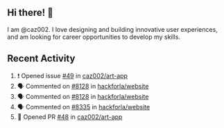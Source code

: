 ## Hi there! 👋

I am @caz002. I love designing and building innovative user experiences, and am looking for career opportunities to develop my skills.

## Recent Activity
<!--START_SECTION:activity-->
1. ❗ Opened issue [#49](https://github.com/caz002/art-app/issues/49) in [caz002/art-app](https://github.com/caz002/art-app)
2. 🗣 Commented on [#8128](https://github.com/hackforla/website/issues/8128#issuecomment-3315390833) in [hackforla/website](https://github.com/hackforla/website)
3. 🗣 Commented on [#8128](https://github.com/hackforla/website/issues/8128#issuecomment-3315389683) in [hackforla/website](https://github.com/hackforla/website)
4. 🗣 Commented on [#8335](https://github.com/hackforla/website/pull/8335#issuecomment-3315386219) in [hackforla/website](https://github.com/hackforla/website)
5. 💪 Opened PR [#48](https://github.com/caz002/art-app/pull/48) in [caz002/art-app](https://github.com/caz002/art-app)
<!--END_SECTION:activity-->
